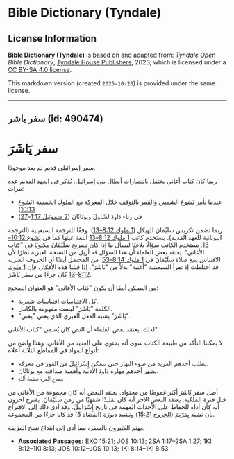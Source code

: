 # Bible Dictionary (Tyndale)

## License Information

**Bible Dictionary (Tyndale)** is based on and adapted from: _Tyndale Open Bible Dictionary_, [Tyndale House Publishers](https://tyndaleopenresources.com/), 2023, which is licensed under a [CC BY-SA 4.0 license](https://creativecommons.org/licenses/by-sa/4.0/legalcode.en).

This markdown version (created `2025-10-20`) is provided under the same license.



--------------------------------

## سفر ياشر (id: 490474)

سفر يَاشَرَ
===========

سفر إسرائيلي قديم لم يعد موجودًا.

ربما كان كتاب أغاني يحتفل بانتصارات أبطال بني إسرائيل. يُذكر في العهد القديم عدة مرات:

* عندما يأمر يَشوع الشمس والقمر بالتوقف خلال المعركة مع الملوك الخمسة ([يَشوع 10:13](https://ref.ly/Josh10:13))
* في رثاء دَاودَ لشَاولَ ويونَاثَانَ ([2 صَموئِيلَ 1:17](https://ref.ly/2Sam1:17-2Sam1:27)–[27](https://ref.ly/2Sam1:17-2Sam1:27))

ربما تضمن تكريس سلَيْمَانَ للهيكل ([1 ملوك 8:12–13](https://ref.ly/1Kgs8:12-1Kgs8:13)). وفقًا للترجمة السبعينية (الترجمة اليونانية للعهد القديم)، يستخدم كاتب [1 ملوك 8:12–13](https://ref.ly/1Kgs8:12-1Kgs8:13) اللغة عينها كما في [يَشوع 10:12–13](https://ref.ly/Josh10:12-Josh10:13). يستخدم الكاتب سؤالًا بلاغيًا ليسأل ما إذا كان تصريح سلَيْمَانَ مكتوبًا في "كتاب الأغاني". يعتقد بعض العلماء أن هذا السؤال قد أزيل من النسخة العبرية نظرًا لأن الاقتباس يتبع صلاة سلَيْمَانَ في [1 ملوك 8:14–53](https://ref.ly/1Kgs8:14-1Kgs8:53). من المحتمل أيضًا أن الحروف العبرية قد اختلطت إذ تقرأ السبعينية "أغنية" بدلاً من "يَاشَرَ". إذا قبلنا هذه الأفكار، فإن [1 ملوك 8:12](https://ref.ly/1Kgs8:12-1Kgs8:13)–[13](https://ref.ly/1Kgs8:12-1Kgs8:13) كان جزءًا من سفر يَاشَرَ.

من الممكن أيضًا أن يكون "كتاب الأغاني" هو العنوان الصحيح:

* كل الاقتباسات اقتباسات شعرية.
* الكلمة "يَاشَرَ" ليست مفهومة بالكامل.
* “يَاشَرَ” يشبه الفعل العبري الذي يعني "يغني".

لذلك، يعتقد بعض العلماء أن النص كان يُسمى "كتاب الأغاني".

لا يمكننا التأكد من طبيعة الكتاب سوى أنه يحتوي على العديد من الأغاني. وهذا واضح من أنواع المواد في المقاطع الثلاثة أعلاه:

* يطلب أحدهم المزيد من ضوء النهار حتى تتمكن إِسْرَائِيلَ من الفوز في معركة.
* يظهر أحدهم مهارة دَاودَ الأدبية وأهمية صداقته مع يونَاثَانَ.
* يمدح المرء عظمة ٱللهِ.

أصل سفر يَاشَرَ أكثر غموضًا من محتواه. يعتقد البعض أنه كان مجموعة من الأغاني من قبل فترة الملكية. يعتقد البعض الآخر أنه كان تقليدًا شفهيًا من زمن سلَيْمَانَ. يقترح آخرون أنه كان أداة للحفاظ على الأحداث المهمة في تاريخ إِسْرَائِيلَ. وقد أدى ذلك إلى الاقتراح بأن نشيد بِمَرْيَمَ ([الخروج 15:21](https://ref.ly/Exod15:21)) ونشيد دَبورَة (القضاة 5\) قد كانا جزءًا من المجموعة.

يهتم الكثيرون بالسفر، مما أدى إلى ابتداع نسخ المزيفة.

* **Associated Passages:** EXO 15:21; JOS 10:13; 2SA 1:17–2SA 1:27; 1KI 8:12–1KI 8:13; JOS 10:12–JOS 10:13; 1KI 8:14–1KI 8:53

